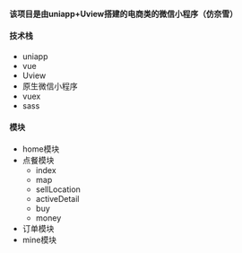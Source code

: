 #### 该项目是由uniapp+Uview搭建的电商类的微信小程序（仿奈雪）

#### 技术栈
+ uniapp
+ vue
+ Uview
+ 原生微信小程序
+ vuex
+ sass

#### 模块
+ home模块
+ 点餐模块
	+ index
	+ map
	+ sellLocation
	+ activeDetail
	+ buy
	+ money
+ 订单模块
+ mine模块

